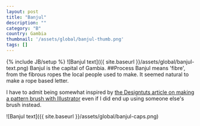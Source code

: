 ```yaml
---
layout: post
title: "Banjul"
description: ""
category: "B"
country: Gambia
thumbnail: '/assets/global/banjul-thumb.png'
tags: []
---
```

{% include JB/setup %}
![Banjul text]({{ site.baseurl }}/assets/global/banjul-text.png)
Banjul is the capital of Gambia.
##Process
Banjul means 'fibre', from the fibrous ropes the local people used to make. 
It seemed natural to make a rope based letter. 

I have to admit being somewhat inspired by [the Designtuts article on making a pattern brush with Illustrator](http://design.tutsplus.com/tutorials/use-a-pattern-brush-to-create-a-rope-text-effect-in-illustrator--vector-24814) even if I did end up using someone else's brush instead.

![Banjul text]({{ site.baseurl }}/assets/global/banjul-caps.png)


